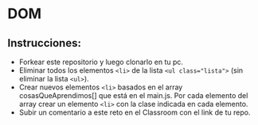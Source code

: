 # DOM

## Instrucciones:

- Forkear este repositorio y luego clonarlo en tu pc.
- Eliminar todos los elementos `<li>` de la lista `<ul class="lista">` (sin eliminar la lista `<ul>`).
- Crear nuevos elementos `<li>` basados en el array cosasQueAprendimos[] que está en el main.js. Por cada elemento del array crear un elemento `<li>` con la clase indicada en cada elemento.
- Subir un comentario a este reto en el Classroom con el link de tu repo.